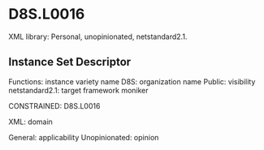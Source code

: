 # D8S.L0016
XML library: Personal, unopinionated, netstandard2.1.


## Instance Set Descriptor

Functions: instance variety name
D8S: organization name
Public: visibility
netstandard2.1: target framework moniker

CONSTRAINED: D8S.L0016

XML: domain

General: applicability
Unopinionated: opinion
